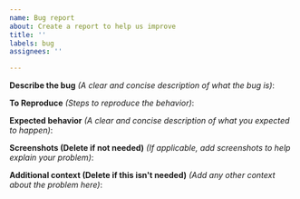 ```yaml
---
name: Bug report
about: Create a report to help us improve
title: ''
labels: bug
assignees: ''

---
```


**Describe the bug** *(A clear and concise description of what the bug is)*:

**To Reproduce** *(Steps to reproduce the behavior)*:

**Expected behavior** *(A clear and concise description of what you expected to happen)*:

**Screenshots (Delete if not needed)** *(If applicable, add screenshots to help explain your problem)*:

**Additional context (Delete if this isn't needed)** *(Add any other context about the problem here)*:
